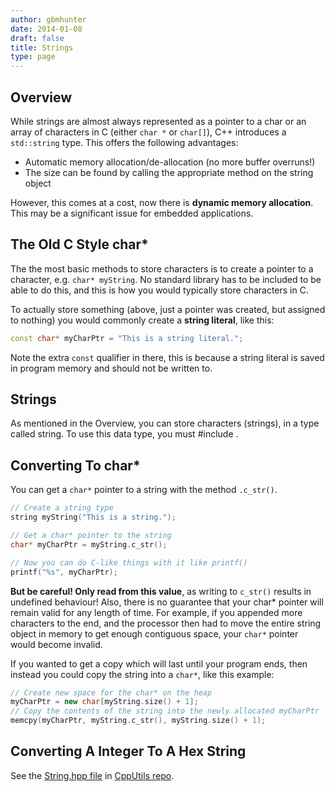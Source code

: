 ```yaml
---
author: gbmhunter
date: 2014-01-08
draft: false
title: Strings
type: page
---
```


## Overview

While strings are almost always represented as a pointer to a char or an array of characters in C (either `char *` or `char[]`), C++ introduces a `std::string` type. This offers the following advantages:

* Automatic memory allocation/de-allocation (no more buffer overruns!)
* The size can be found by calling the appropriate method on the string object

However, this comes at a cost, now there is **dynamic memory allocation**. This may be a significant issue for embedded applications.

## The Old C Style char*

The the most basic methods to store characters is to create a pointer to a character, e.g. `char* myString`. No standard library has to be included to be able to do this, and this is how you would typically store characters in C.

To actually store something (above, just a pointer was created, but assigned to nothing) you would commonly create a **string literal**, like this:

```c++    
const char* myCharPtr = "This is a string literal.";
```

Note the extra `const` qualifier in there, this is because a string literal is saved in program memory and should not be written to.

## Strings

As mentioned in the Overview, you can store characters (strings), in a type called string. To use this data type, you must #include <string>.

## Converting To char*

You can get a `char*` pointer to a string with the method `.c_str()`.

```c++    
// Create a string type
string myString("This is a string.");

// Get a char* pointer to the string
char* myCharPtr = myString.c_str();

// Now you can do C-like things with it like printf()
printf("%s", myCharPtr);
```

**But be careful! Only read from this value**, as writing to `c_str()` results in undefined behaviour! Also, there is no guarantee that your char* pointer will remain valid for any length of time. For example, if you appended more characters to the end, and the processor then had to move the entire string object in memory to get enough contiguous space, your `char*` pointer would become invalid.

If you wanted to get a copy which will last until your program ends, then instead you could copy the string into a `char*`, like this example:

```c++    
// Create new space for the char* on the heap
myCharPtr = new char[myString.size() + 1];
// Copy the contents of the string into the newly allocated myCharPtr
memcpy(myCharPtr, myString.c_str(), myString.size() + 1);
```

## Converting A Integer To A Hex String

See the [String.hpp file](https://github.com/gbmhunter/CppUtils/blob/master/include/CppUtils/StrConv.hpp) in [CppUtils repo](https://github.com/gbmhunter/CppUtils).
